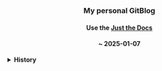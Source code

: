 <div align="center">
<h3>My personal GitBlog</h3>
<h4>Use the <a href='https://just-the-docs.com/'>Just the Docs</a></h4>
<h4><strong> ~ 2025-01-07<strong></h4>
</div>

<details>
  <summary>History</summary>
  <div align="left">
    <h4>2024-12-05</h4>
    <h5>- 한글검색기능 수정 / <a href ='https://devshjeon.github.io/12'>참고</a></h5>
    <h4>2024-12-06</h4>
    <h5>- 카테고리 분류 및 최적화 / <a href ='https://github.com/pozuhtuhv/pozuhtuhv.github.io/tree/main/docs'>참고</a></h5>
    <h4>2024-12-23 ~ 2024-12-27</h4>
    <h5>- 사이트맵 세팅 / <a href ='https://github.com/pozuhtuhv/pozuhtuhv.github.io/blob/main/sitemap.xml'>참고1</a> <a href ='https://pozuhtuhv.github.io/etc/blog/blog-2'>참고2 </a></h5>
    <h4>2024-12-31</h4>
    <h5>- 카테고리 분류 및 최적화 / <a href ='https://github.com/pozuhtuhv/pozuhtuhv.github.io/tree/main/docs'>참고</a></h5>
    <h4>2025-01-03 ~ ing</h4>
    <h5>- 테마 레퍼런스 서치</h5>
    <h5>- <s>Read the Docs / <a href ='https://about.readthedocs.com/'>참고</a></s></h5>
    <h5>- Documentation-theme / <a href ='https://github.com/tomjoht/documentation-theme-jekyll'>참고</a> / <a href='https://idratherbewriting.com/documentation-theme-jekyll/'>Demo</a></h5>
    <h5>- <s>Slatedoc / <a href ='https://github.com/slatedocs/slate'>참고</a></s></h5>
    <h5>- <s>Hugo-PaperMod / <a href ='https://github.com/adityatelange/hugo-PaperMod'>참고</a></s></h5>
    <h5>- <s>TeXt_theme / <a href ='https://github.com/kitian616/jekyll-TeXt-theme'>참고</a></s></h5>
    <h5>- console_theme / <a href ='https://github.com/b2a3e8/jekyll-theme-console'>참고</a> / <a href='https://b2a3e8.github.io/jekyll-theme-console-demo-dark/'>Demo</a></h5>
    <h5>- Gesko / <a href ='https://github.com/DavideBri/Gesko'>참고</a> / <a href='https://davidebri.github.io/Gesko/'>Demo</a></h5>
    <h5>- <s>Kiko / <a href ='https://github.com/gfjaru/Kiko'>참고</a></s></h5>
    <h5>- clyell / <a href ='https://github.com/gildasio/clyell'>참고</a></h5>
    <h5>- <s>solar / <a href ='https://github.com/mattvh/solar-theme-jekyll'>참고</a></s></h5>
  </div>
</details>
